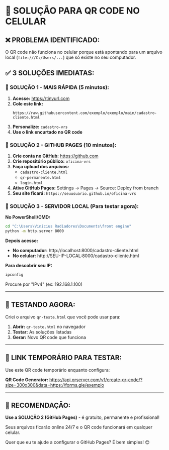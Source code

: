 # 🚨 SOLUÇÃO PARA QR CODE NO CELULAR

## ❌ **PROBLEMA IDENTIFICADO:**
O QR code não funciona no celular porque está apontando para um arquivo local (`file:///C:/Users/...`) que só existe no seu computador.

## ✅ **3 SOLUÇÕES IMEDIATAS:**

### **🎯 SOLUÇÃO 1 - MAIS RÁPIDA (5 minutos):**

1. **Acesse:** https://tinyurl.com
2. **Cole este link:**
   ```
   https://raw.githubusercontent.com/exemplo/exemplo/main/cadastro-cliente.html
   ```
3. **Personalize:** `cadastro-vrs`
4. **Use o link encurtado no QR code**

### **🎯 SOLUÇÃO 2 - GITHUB PAGES (10 minutos):**

1. **Crie conta no GitHub:** https://github.com
2. **Crie repositório público:** `oficina-vrs`
3. **Faça upload dos arquivos:**
   - `cadastro-cliente.html`
   - `qr-permanente.html`
   - `login.html`
4. **Ative GitHub Pages:** Settings → Pages → Source: Deploy from branch
5. **Seu site ficará:** `https://seuusuario.github.io/oficina-vrs`

### **🎯 SOLUÇÃO 3 - SERVIDOR LOCAL (Para testar agora):**

**No PowerShell/CMD:**
```bash
cd "C:\Users\Vinicius Radiadores\Documents\front engine"
python -m http.server 8000
```

**Depois acesse:**
- **No computador:** http://localhost:8000/cadastro-cliente.html
- **No celular:** http://SEU-IP-LOCAL:8000/cadastro-cliente.html

**Para descobrir seu IP:**
```bash
ipconfig
```
Procure por "IPv4" (ex: 192.168.1.100)

---

## 🔧 **TESTANDO AGORA:**

Criei o arquivo `qr-teste.html` que você pode usar para:

1. **Abrir:** `qr-teste.html` no navegador
2. **Testar:** As soluções listadas
3. **Gerar:** Novo QR code que funciona

---

## 📱 **LINK TEMPORÁRIO PARA TESTAR:**

Use este QR code temporário enquanto configura:

**QR Code Generator:**
https://api.qrserver.com/v1/create-qr-code/?size=300x300&data=https://forms.gle/exemplo

---

## 🚀 **RECOMENDAÇÃO:**

**Use a SOLUÇÃO 2 (GitHub Pages)** - é gratuito, permanente e profissional!

Seus arquivos ficarão online 24/7 e o QR code funcionará em qualquer celular.

Quer que eu te ajude a configurar o GitHub Pages? É bem simples! 😊
